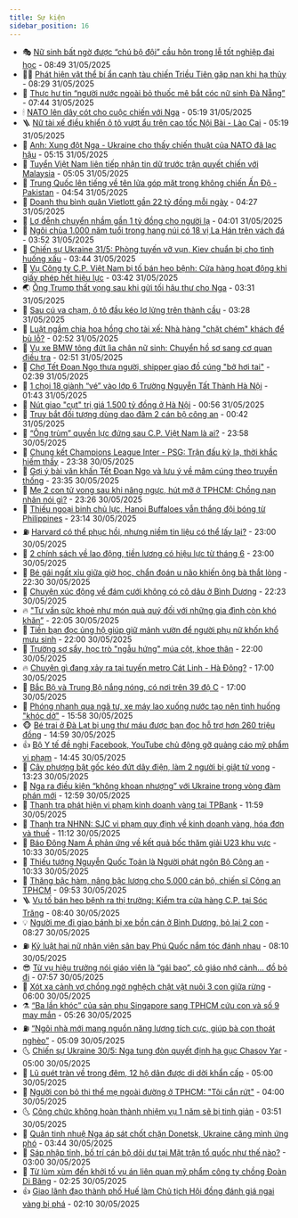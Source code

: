 ```yaml
---
title: Sự kiện
sidebar_position: 16
---
```


<!-- dantri-su-kien:START -->
- 🎭 [Nữ sinh bất ngờ được “chú bộ đội” cầu hôn trong lễ tốt nghiệp đại học](https://dantri.com.vn/giao-duc/nu-sinh-bat-ngo-duoc-chu-bo-doi-cau-hon-trong-le-tot-nghiep-dai-hoc-20250531154435367.htm) - 08:49 31/05/2025
- 👨‍🏫 [Phát hiện vật thể bí ẩn cạnh tàu chiến Triều Tiên gặp nạn khi hạ thủy](https://dantri.com.vn/the-gioi/phat-hien-vat-the-bi-an-canh-tau-chien-trieu-tien-gap-nan-khi-ha-thuy-20250531151808381.htm) - 08:29 31/05/2025
- 🌮 [Thực hư tin “người nước ngoài bỏ thuốc mê bắt cóc nữ sinh Đà Nẵng”](https://dantri.com.vn/phap-luat/thuc-hu-tin-nguoi-nuoc-ngoai-bo-thuoc-me-bat-coc-nu-sinh-da-nang-20250531141557694.htm) - 07:44 31/05/2025
- 🕯 [NATO lên dây cót cho cuộc chiến với Nga](https://dantri.com.vn/the-gioi/nato-len-day-cot-cho-cuoc-chien-voi-nga-20250530103541991.htm) - 05:19 31/05/2025
- 🪜 [Nữ tài xế điều khiển ô tô vượt ẩu trên cao tốc Nội Bài - Lào Cai](https://dantri.com.vn/xa-hoi/nu-tai-xe-dieu-khien-o-to-vuot-au-tren-cao-toc-noi-bai-lao-cai-20250531115153788.htm) - 05:19 31/05/2025
- 🐘 [Anh: Xung đột Nga - Ukraine cho thấy chiến thuật của NATO đã lạc hậu](https://dantri.com.vn/the-gioi/anh-xung-dot-nga-ukraine-cho-thay-chien-thuat-cua-nato-da-lac-hau-20250531113120653.htm) - 05:15 31/05/2025
- 🤔 [Tuyển Việt Nam liên tiếp nhận tin dữ trước trận quyết chiến với Malaysia](https://dantri.com.vn/the-thao/tuyen-viet-nam-lien-tiep-nhan-tin-du-truoc-tran-quyet-chien-voi-malaysia-20250531120548059.htm) - 05:05 31/05/2025
- 🧠 [Trung Quốc lên tiếng về tên lửa góp mặt trong không chiến Ấn Độ - Pakistan](https://dantri.com.vn/the-gioi/trung-quoc-len-tieng-ve-ten-lua-gop-mat-trong-khong-chien-an-do-pakistan-20250531111310014.htm) - 04:54 31/05/2025
- 📝 [Doanh thu bình quân Vietlott gần 22 tỷ đồng mỗi ngày](https://dantri.com.vn/kinh-doanh/doanh-thu-binh-quan-vietlott-gan-22-ty-dong-moi-ngay-20250531111156599.htm) - 04:27 31/05/2025
- 🦏 [Lơ đễnh chuyển nhầm gần 1 tỷ đồng cho người lạ](https://dantri.com.vn/xa-hoi/lo-denh-chuyen-nham-gan-1-ty-dong-cho-nguoi-la-20250531102938098.htm) - 04:01 31/05/2025
- 🥰 [Ngôi chùa 1.000 năm tuổi trong hang núi có 18 vị La Hán trên vách đá](https://dantri.com.vn/xa-hoi/ngoi-chua-1000-nam-tuoi-trong-hang-nui-co-18-vi-la-han-tren-vach-da-20250531101303936.htm) - 03:52 31/05/2025
- 🤗 [Chiến sự Ukraine 31/5: Phòng tuyến vỡ vụn, Kiev chuẩn bị cho tình huống xấu](https://dantri.com.vn/the-gioi/chien-su-ukraine-315-phong-tuyen-vo-vun-kiev-chuan-bi-cho-tinh-huong-xau-20250531104214257.htm) - 03:44 31/05/2025
- 🌈 [Vụ Công ty C.P. Việt Nam bị tố bán heo bệnh: Cửa hàng hoạt động khi giấy phép hết hiệu lực](https://dantri.com.vn/xa-hoi/vu-cong-ty-cp-viet-nam-bi-to-ban-heo-benh-cua-hang-hoat-dong-khi-giay-phep-het-hieu-luc-20250531101221937.htm) - 03:42 31/05/2025
- 🌏 [Ông Trump thất vọng sau khi gửi tối hậu thư cho Nga](https://dantri.com.vn/the-gioi/ong-trump-that-vong-sau-khi-gui-toi-hau-thu-cho-nga-20250531080613372.htm) - 03:31 31/05/2025
- 💄 [Sau cú va chạm, ô tô đầu kéo lơ lửng trên thành cầu](https://dantri.com.vn/xa-hoi/sau-cu-va-cham-o-to-dau-keo-lo-lung-tren-thanh-cau-20250531100651018.htm) - 03:28 31/05/2025
- 👺 [Luật ngầm chia hoa hồng cho tài xế: Nhà hàng &quot;chặt chém&quot; khách để bù lỗ?](https://dantri.com.vn/du-lich/luat-ngam-chia-hoa-hong-cho-tai-xe-nha-hang-chat-chem-khach-de-bu-lo-20250531091058968.htm) - 02:52 31/05/2025
- 👹 [Vụ xe BMW tông đứt lìa chân nữ sinh: Chuyển hồ sơ sang cơ quan điều tra](https://dantri.com.vn/xa-hoi/vu-xe-bmw-tong-dut-lia-chan-nu-sinh-chuyen-ho-so-sang-co-quan-dieu-tra-20250531094248929.htm) - 02:51 31/05/2025
- 🌊 [Chợ Tết Đoan Ngọ thưa người, shipper giao đồ cúng &quot;bở hơi tai&quot;](https://dantri.com.vn/doi-song/cho-tet-doan-ngo-thua-nguoi-shipper-giao-do-cung-bo-hoi-tai-20250531092004153.htm) - 02:39 31/05/2025
- 🤠 [1 chọi 18 giành “vé” vào lớp 6 Trường Nguyễn Tất Thành Hà Nội](https://dantri.com.vn/giao-duc/1-choi-18-gianh-ve-vao-lop-6-truong-nguyen-tat-thanh-ha-noi-20250530222244374.htm) - 01:43 31/05/2025
- 🎊 [Nút giao &quot;cụt&quot; trị giá 1.500 tỷ đồng ở Hà Nội](https://dantri.com.vn/xa-hoi/nut-giao-cut-tri-gia-1500-ty-dong-o-ha-noi-20250530235057160.htm) - 00:56 31/05/2025
- 🐘 [Truy bắt đối tượng dùng dao đâm 2 cán bộ công an](https://dantri.com.vn/phap-luat/truy-bat-doi-tuong-dung-dao-dam-2-can-bo-cong-an-20250531063828605.htm) - 00:42 31/05/2025
- 💂 [“Ông trùm” quyền lực đứng sau C.P. Việt Nam là ai?](https://dantri.com.vn/kinh-doanh/ong-trum-quyen-luc-dung-sau-cp-viet-nam-la-ai-20250530164554963.htm) - 23:58 30/05/2025
- 👹 [Chung kết Champions League Inter - PSG: Trận đấu kỳ lạ, thời khắc hiếm thấy](https://dantri.com.vn/the-thao/chung-ket-champions-league-inter-psg-tran-dau-ky-la-thoi-khac-hiem-thay-20250531013855284.htm) - 23:38 30/05/2025
- 🦒 [Gợi ý bài văn khấn Tết Đoan Ngọ và lưu ý về mâm cúng theo truyền thống](https://dantri.com.vn/doi-song/goi-y-bai-van-khan-tet-doan-ngo-va-luu-y-ve-mam-cung-theo-truyen-thong-20250530183748896.htm) - 23:35 30/05/2025
- 🗽 [Mẹ 2 con tử vong sau khi nâng ngực, hút mỡ ở TPHCM: Chồng nạn nhân nói gì?](https://dantri.com.vn/suc-khoe/me-2-con-tu-vong-sau-khi-nang-nguc-hut-mo-o-tphcm-chong-nan-nhan-noi-gi-20250531022750497.htm) - 23:26 30/05/2025
- 💄 [Thiếu ngoại binh chủ lực, Hanoi Buffaloes vẫn thắng đội bóng từ Philippines](https://dantri.com.vn/the-thao/thieu-ngoai-binh-chu-luc-hanoi-buffaloes-van-thang-doi-bong-tu-philippines-20250531020623527.htm) - 23:14 30/05/2025
- ⛽️ [Harvard có thể phục hồi, nhưng niềm tin liệu có thể lấy lại?](https://dantri.com.vn/giao-duc/harvard-co-the-phuc-hoi-nhung-niem-tin-lieu-co-the-lay-lai-20250530114828128.htm) - 23:00 30/05/2025
- 🥷 [2 chính sách về lao động, tiền lương có hiệu lực từ tháng 6](https://dantri.com.vn/lao-dong-viec-lam/2-chinh-sach-ve-lao-dong-tien-luong-co-hieu-luc-tu-thang-6-20250530062101996.htm) - 23:00 30/05/2025
- 🤖 [Bé gái ngất xỉu giữa giờ học, chẩn đoán u não khiến ông bà thắt lòng](https://dantri.com.vn/tam-long-nhan-ai/be-gai-ngat-xiu-giua-gio-hoc-chan-doan-u-nao-khien-ong-ba-that-long-20250529003314644.htm) - 22:30 30/05/2025
- 🌊 [Chuyện xúc động về đám cưới không có cô dâu ở Bình Dương](https://dantri.com.vn/doi-song/chuyen-xuc-dong-ve-dam-cuoi-khong-co-co-dau-o-binh-duong-20250527180708893.htm) - 22:23 30/05/2025
- 🔥 [&quot;Tư vấn sức khoẻ như món quà quý đối với những gia đình còn khó khăn”](https://dantri.com.vn/tam-long-nhan-ai/tu-van-suc-khoe-nhu-mon-qua-quy-doi-voi-nhung-gia-dinh-con-kho-khan-20250530130047937.htm) - 22:05 30/05/2025
- 🦏 [Tiền bạn đọc ủng hộ giúp giữ mảnh vườn để người phụ nữ khốn khổ mưu sinh](https://dantri.com.vn/tam-long-nhan-ai/tien-ban-doc-ung-ho-giup-giu-manh-vuon-de-nguoi-phu-nu-khon-kho-muu-sinh-20250530152459465.htm) - 22:00 30/05/2025
- 🐘 [Trường sơ sẩy, học trò &quot;ngẫu hứng&quot; múa cột, khoe thân](https://dantri.com.vn/giao-duc/truong-so-say-hoc-tro-ngau-hung-mua-cot-khoe-than-20250530110545187.htm) - 22:00 30/05/2025
- 🔥 [Chuyện gì đang xảy ra tại tuyến metro Cát Linh - Hà Đông?](https://dantri.com.vn/xa-hoi/chuyen-gi-dang-xay-ra-tai-tuyen-metro-cat-linh-ha-dong-20250530223017750.htm) - 17:00 30/05/2025
- 💼 [Bắc Bộ và Trung Bộ nắng nóng, có nơi trên 39 độ C](https://dantri.com.vn/xa-hoi/bac-bo-va-trung-bo-nang-nong-co-noi-tren-39-do-c-20250530211231009.htm) - 17:00 30/05/2025
- 🚀 [Phóng nhanh qua ngã tư, xe máy lao xuống nước tạo nên tình huống &quot;khóc dở&quot;](https://dantri.com.vn/o-to-xe-may/phong-nhanh-qua-nga-tu-xe-may-lao-xuong-nuoc-tao-nen-tinh-huong-khoc-do-20250530215324299.htm) - 15:58 30/05/2025
- 🐵 [Bé trai ở Đà Lạt bị ung thư máu được bạn đọc hỗ trợ hơn 260 triệu đồng](https://dantri.com.vn/tam-long-nhan-ai/be-trai-o-da-lat-bi-ung-thu-mau-duoc-ban-doc-ho-tro-hon-260-trieu-dong-20250530165933828.htm) - 14:59 30/05/2025
- 👍 [Bộ Y tế đề nghị Facebook, YouTube chủ động gỡ quảng cáo mỹ phẩm vi phạm](https://dantri.com.vn/suc-khoe/bo-y-te-de-nghi-facebook-youtube-chu-dong-go-quang-cao-my-pham-vi-pham-20250530200843318.htm) - 14:45 30/05/2025
- 🚦 [Cây phượng bật gốc kéo đứt dây điện, làm 2 người bị giật tử vong](https://dantri.com.vn/xa-hoi/cay-phuong-bat-goc-keo-dut-day-dien-lam-2-nguoi-bi-giat-tu-vong-20250530194006809.htm) - 13:23 30/05/2025
- 🥸 [Nga ra điều kiện “không khoan nhượng” với Ukraine trong vòng đàm phán mới](https://dantri.com.vn/the-gioi/nga-ra-dieu-kien-khong-khoan-nhuong-voi-ukraine-trong-vong-dam-phan-moi-20250530153709482.htm) - 12:59 30/05/2025
- 🥷 [Thanh tra phát hiện vi phạm kinh doanh vàng tại TPBank](https://dantri.com.vn/kinh-doanh/thanh-tra-phat-hien-vi-pham-kinh-doanh-vang-tai-tpbank-20250530183548322.htm) - 11:59 30/05/2025
- 🤡 [Thanh tra NHNN: SJC vi phạm quy định về kinh doanh vàng, hóa đơn và thuế](https://dantri.com.vn/kinh-doanh/thanh-tra-nhnn-sjc-vi-pham-quy-dinh-ve-kinh-doanh-vang-hoa-don-va-thue-20250530180042337.htm) - 11:12 30/05/2025
- 🥳 [Báo Đông Nam Á phản ứng về kết quả bốc thăm giải U23 khu vực](https://dantri.com.vn/the-thao/bao-dong-nam-a-phan-ung-ve-ket-qua-boc-tham-giai-u23-khu-vuc-20250530165059981.htm) - 10:33 30/05/2025
- 🤩 [Thiếu tướng Nguyễn Quốc Toản là Người phát ngôn Bộ Công an](https://dantri.com.vn/xa-hoi/thieu-tuong-nguyen-quoc-toan-la-nguoi-phat-ngon-bo-cong-an-20250530173116266.htm) - 10:33 30/05/2025
- 🎡 [Thăng bậc hàm, nâng bậc lương cho 5.000 cán bộ, chiến sĩ Công an TPHCM](https://dantri.com.vn/xa-hoi/thang-bac-ham-nang-bac-luong-cho-5000-can-bo-chien-si-cong-an-tphcm-20250530154312606.htm) - 09:53 30/05/2025
- 🪜 [Vụ tố bán heo bệnh ra thị trường: Kiểm tra cửa hàng C.P. tại Sóc Trăng](https://dantri.com.vn/xa-hoi/vu-to-ban-heo-benh-ra-thi-truong-kiem-tra-cua-hang-cp-tai-soc-trang-20250530152428645.htm) - 08:40 30/05/2025
- 💡 [Người mẹ đi giao bánh bị xe bồn cán ở Bình Dương, bỏ lại 2 con](https://dantri.com.vn/xa-hoi/nguoi-me-di-giao-banh-bi-xe-bon-can-o-binh-duong-bo-lai-2-con-20250530143557126.htm) - 08:27 30/05/2025
- ⛽️ [Kỷ luật hai nữ nhân viên sân bay Phú Quốc nắm tóc đánh nhau](https://dantri.com.vn/xa-hoi/ky-luat-hai-nu-nhan-vien-san-bay-phu-quoc-nam-toc-danh-nhau-20250530145414786.htm) - 08:10 30/05/2025
- 😎 [Từ vụ hiệu trưởng nói giáo viên là “gái bao”, cô giáo nhớ cảnh… đồ bỏ đi](https://dantri.com.vn/giao-duc/tu-vu-hieu-truong-noi-giao-vien-la-gai-bao-co-giao-nho-canh-do-bo-di-20250529165946190.htm) - 07:57 30/05/2025
- 🗽 [Xót xa cảnh vợ chồng ngờ nghệch chật vật nuôi 3 con giữa rừng](https://dantri.com.vn/tam-long-nhan-ai/xot-xa-canh-vo-chong-ngo-nghech-chat-vat-nuoi-3-con-giua-rung-20250507225651282.htm) - 06:00 30/05/2025
- ⚗️ [“Ba lần khóc” của sản phụ Singapore sang TPHCM cứu con và số 9 may mắn](https://dantri.com.vn/suc-khoe/ba-lan-khoc-cua-san-phu-singapore-sang-tphcm-cuu-con-va-so-9-may-man-20250530120601861.htm) - 05:26 30/05/2025
- ⛽️ [“Ngôi nhà mới mang nguồn năng lượng tích cực, giúp bà con thoát nghèo”](https://dantri.com.vn/tam-long-nhan-ai/ngoi-nha-moi-mang-nguon-nang-luong-tich-cuc-giup-ba-con-thoat-ngheo-20250530105520528.htm) - 05:09 30/05/2025
- 🌜 [Chiến sự Ukraine 30/5: Nga tung đòn quyết định hạ gục Chasov Yar](https://dantri.com.vn/the-gioi/chien-su-ukraine-305-nga-tung-don-quyet-dinh-ha-guc-chasov-yar-20250530115836996.htm) - 05:00 30/05/2025
- 🦩 [Lũ quét tràn về trong đêm, 12 hộ dân được di dời khẩn cấp](https://dantri.com.vn/xa-hoi/lu-quet-tran-ve-trong-dem-12-ho-dan-duoc-di-doi-khan-cap-20250530113922002.htm) - 05:00 30/05/2025
- 🦒 [Người con bỏ thi thể mẹ ngoài đường ở TPHCM: &quot;Tôi cắn rứt&quot;](https://dantri.com.vn/xa-hoi/nguoi-con-bo-thi-the-me-ngoai-duong-o-tphcm-toi-can-rut-20250529161520997.htm) - 04:00 30/05/2025
- 🌜 [Công chức không hoàn thành nhiệm vụ 1 năm sẽ bị tinh giản](https://dantri.com.vn/noi-vu/cong-chuc-khong-hoan-thanh-nhiem-vu-1-nam-se-bi-tinh-gian-20250530102950376.htm) - 03:51 30/05/2025
- 🐎 [Quân tinh nhuệ Nga áp sát chốt chặn Donetsk, Ukraine căng mình ứng phó](https://dantri.com.vn/the-gioi/quan-tinh-nhue-nga-ap-sat-chot-chan-donetsk-ukraine-cang-minh-ung-pho-20250530095008372.htm) - 03:44 30/05/2025
- 🌋 [Sáp nhập tỉnh, bố trí cán bộ dôi dư tại Mặt trận tổ quốc như thế nào?](https://dantri.com.vn/noi-vu/sap-nhap-tinh-bo-tri-can-bo-doi-du-tai-mat-tran-to-quoc-nhu-the-nao-20250529121101839.htm) - 03:00 30/05/2025
- 🧰 [Từ lùm xùm đến khởi tố vụ án liên quan mỹ phẩm công ty chồng Đoàn Di Băng](https://dantri.com.vn/phap-luat/tu-lum-xum-den-khoi-to-vu-an-lien-quan-my-pham-cong-ty-chong-doan-di-bang-20250529231343940.htm) - 02:25 30/05/2025
- 👍 [Giao lãnh đạo thành phố Huế làm Chủ tịch Hội đồng đánh giá ngai vàng bị phá](https://dantri.com.vn/doi-song/giao-lanh-dao-thanh-pho-hue-lam-chu-tich-hoi-dong-danh-gia-ngai-vang-bi-pha-20250530072250445.htm) - 02:10 30/05/2025<!-- dantri-su-kien:END -->
